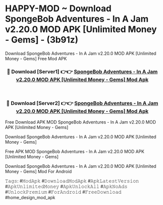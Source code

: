 # HAPPY-MOD ~ Download SpongeBob Adventures - In A Jam v2.20.0 MOD APK [Unlimited Money - Gems] - (3b91z)
Download SpongeBob Adventures - In A Jam v2.20.0 MOD APK [Unlimited Money - Gems] Free Mod APK

<div align="center">
<h3>🔴 Download [Server1] 👉👉 <a href="https://apk-comot.site?title=SpongeBob_Adventures_-_In_A_Jam_v2.20.0_MOD_APK_[Unlimited_Money_-_Gems]">SpongeBob Adventures - In A Jam v2.20.0 MOD APK [Unlimited Money - Gems] Mod Apk</a></h3><br>

<h3>🔴 Download [Server2] 👉👉 <a href="https://apk-comot.site?title=SpongeBob_Adventures_-_In_A_Jam_v2.20.0_MOD_APK_[Unlimited_Money_-_Gems]">SpongeBob Adventures - In A Jam v2.20.0 MOD APK [Unlimited Money - Gems] Mod Apk</a></h3>
</div>


Free Download APK MOD SpongeBob Adventures - In A Jam v2.20.0 MOD APK [Unlimited Money - Gems]

Download SpongeBob Adventures - In A Jam v2.20.0 MOD APK [Unlimited Money - Gems] 

Free APK MOD SpongeBob Adventures - In A Jam v2.20.0 MOD APK [Unlimited Money - Gems] 

Download SpongeBob Adventures - In A Jam v2.20.0 MOD APK [Unlimited Money - Gems] Mod For Android

𝚃𝚊𝚐𝚜: #𝙼𝚘𝚍𝙰𝚙𝚔 #𝙳𝚘𝚠𝚗𝚕𝚘𝚊𝚍𝙼𝚘𝚍𝙰𝚙𝚔 #𝙰𝚙𝚔𝙻𝚊𝚝𝚎𝚜𝚝𝚅𝚎𝚛𝚜𝚒𝚘𝚗 #𝙰𝚙𝚔𝚄𝚗𝚕𝚒𝚖𝚒𝚝𝚎𝚍𝙼𝚘𝚗𝚎𝚢 #𝙰𝚙𝚔𝚄𝚗𝚕𝚘𝚌𝚔𝙰𝚕𝚕 #𝙰𝚙𝚔𝙽𝚘𝙰𝚍𝚜 #𝚄𝚗𝚕𝚘𝚌𝚔𝙿𝚛𝚎𝚖𝚒𝚞𝚖 #𝙵𝚘𝚛𝙰𝚗𝚍𝚛𝚘𝚒𝚍 #𝙵𝚛𝚎𝚎𝙳𝚘𝚠𝚗𝚕𝚘𝚊𝚍 #home_design_mod_apk